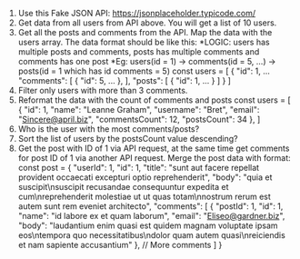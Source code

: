 1. Use this Fake JSON API: https://jsonplaceholder.typicode.com/
2. Get data from all users from API above. You will get a list of 10 users.
3. Get all the posts and comments from the API. Map the data with the users array. The data format should be like this: 
*LOGIC: users has multiple posts and comments, posts has multiple comments and comments has one post
*Eg: users(id = 1) -> comments(id = 5, ...) -> posts(id = 1 which has id comments = 5)
const users = [
  {
    "id": 1,
    ...
    "comments": [
      {
        "id": 5,
        ...
      },
    ],
    "posts": [
      {
        "id": 1,
        ...
      }
    ]
  }
]
4. Filter only users with more than 3 comments.
5. Reformat the data with the count of comments and posts
const users = [
  {
    "id": 1,
    "name": "Leanne Graham",
    "username": "Bret",
    "email": "Sincere@april.biz",
    "commentsCount": 12,
    "postsCount": 34
  },
]
6. Who is the user with the most comments/posts?
7. Sort the list of users by the postsCount value descending?
8. Get the post with ID of 1 via API request, at the same time get comments for post ID of 1 via another API request. Merge the post data with format:
const post = {
  "userId": 1,
  "id": 1,
  "title": "sunt aut facere repellat provident occaecati excepturi optio reprehenderit",
  "body": "quia et suscipit\nsuscipit recusandae consequuntur expedita et cum\nreprehenderit molestiae ut ut quas totam\nnostrum rerum est autem sunt rem eveniet architecto",
  "comments": [
    {
      "postId": 1,
      "id": 1,
      "name": "id labore ex et quam laborum",
      "email": "Eliseo@gardner.biz",
      "body": "laudantium enim quasi est quidem magnam voluptate ipsam eos\ntempora quo necessitatibus\ndolor quam autem quasi\nreiciendis et nam sapiente accusantium"
    },
    // More comments
  ]
}